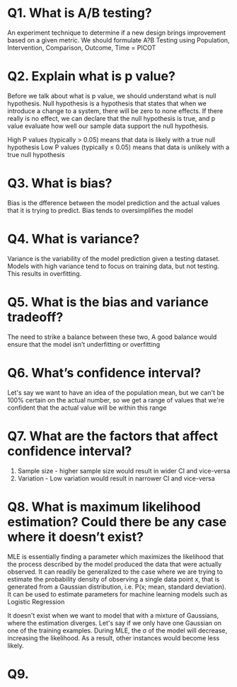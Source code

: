 # Q1. What is A/B testing?
An experiment technique to determine if a new design brings improvement based on a given metric.
We should formulate A?B Testing using Population, Intervention, Comparison, Outcome, Time = PICOT


# Q2. Explain what is p value?
Before we talk about what is p value, we should understand what is null hypothesis. Null hypothesis is a hypothesis that states that when we
introduce a change to a system, there will be zero to none effects. If there really is no effect, we can declare that the null 
hypothesis is true, and p value evaluate how well our sample data support the null hypothesis.

High P values (typically > 0.05) means that data is likely with a true null hypothesis
Low P values (typically ≤ 0.05) means that data is unlikely with a true null hypothesis

# Q3. What is bias?
Bias is the dfference between the model prediction and the actual values that it is trying to predict. Bias tends to oversimplifies the model

# Q4. What is variance?
Variance is the variability of the model prediction given a testing dataset. Models with high variance tend to focus on training data, but not testing. This results in overfitting.

# Q5. What is the bias and variance tradeoff?
The need to strike a balance between these two, A good balance would ensure that the model isn’t underfitting or overfitting

# Q6. What’s confidence interval?
Let's say we want to have an idea of the population mean, but we can't be 100% certain on the actual number, so we get a range of values that we're confident that the actual value will be within this range

# Q7. What are the factors that affect confidence interval?
1. Sample size - higher sample size would result in wider CI and vice-versa
2. Variation - Low variation would result in narrower CI and vice-versa

# Q8. What is maximum likelihood estimation? Could there be any case where it doesn’t exist?
MLE is essentially finding a parameter which maximizes the likelihood that the process described by the model produced the data that were actually observed.
It can readily be generalized to the case where we are trying to estimate the probability density of observing a single data point x, that is generated from a Gaussian distribution, i.e. P(x; mean, standard deviation). It can be used to estimate parameters for machine learning models such as Logistic Regression

It doesn't exist when we want to model that with a mixture of Gaussians, where the estimation diverges. Let's say if we only have one Gaussian on one of the 
training examples. During MLE, the σ of the model will decrease, increasing the likelihood. As a result, other instances would become less likely.

# Q9. 
